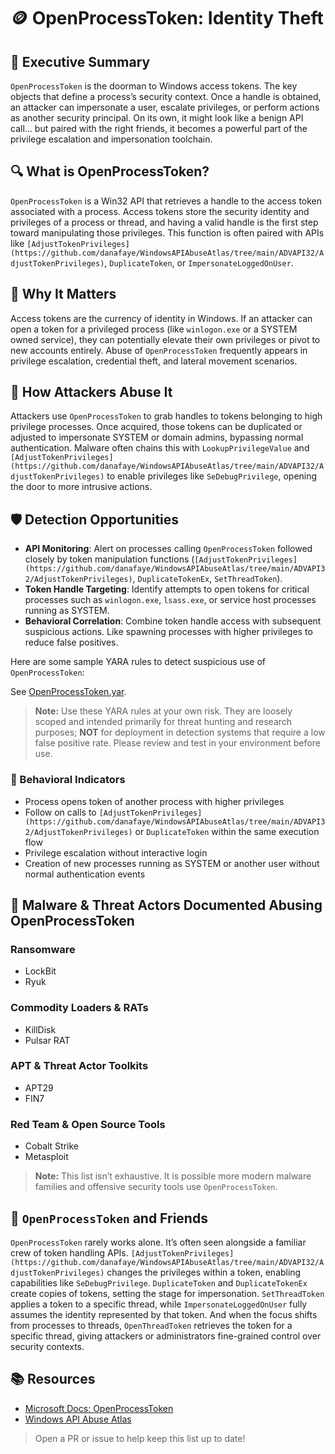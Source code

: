 # 🪙 OpenProcessToken: Identity Theft

## 🚀 Executive Summary
`OpenProcessToken` is the doorman to Windows access tokens. The key objects that define a process’s security context. Once a handle is obtained, an attacker can impersonate a user, escalate privileges, or perform actions as another security principal. On its own, it might look like a benign API call… but paired with the right friends, it becomes a powerful part of the privilege escalation and impersonation toolchain.

## 🔍 What is OpenProcessToken?
`OpenProcessToken` is a Win32 API that retrieves a handle to the access token associated with a process. Access tokens store the security identity and privileges of a process or thread, and having a valid handle is the first step toward manipulating those privileges. This function is often paired with APIs like `[AdjustTokenPrivileges](https://github.com/danafaye/WindowsAPIAbuseAtlas/tree/main/ADVAPI32/AdjustTokenPrivileges)`, `DuplicateToken`, or `ImpersonateLoggedOnUser`.

## 🚩 Why It Matters
Access tokens are the currency of identity in Windows. If an attacker can open a token for a privileged process (like `winlogon.exe` or a SYSTEM owned service), they can potentially elevate their own privileges or pivot to new accounts entirely. Abuse of `OpenProcessToken` frequently appears in privilege escalation, credential theft, and lateral movement scenarios.

## 🧬 How Attackers Abuse It
Attackers use `OpenProcessToken` to grab handles to tokens belonging to high privilege processes. Once acquired, those tokens can be duplicated or adjusted to impersonate SYSTEM or domain admins, bypassing normal authentication. Malware often chains this with `LookupPrivilegeValue` and `[AdjustTokenPrivileges](https://github.com/danafaye/WindowsAPIAbuseAtlas/tree/main/ADVAPI32/AdjustTokenPrivileges)` to enable privileges like `SeDebugPrivilege`, opening the door to more intrusive actions.

## 🛡️ Detection Opportunities
 - **API Monitoring**: Alert on processes calling `OpenProcessToken` followed closely by token manipulation functions (`[AdjustTokenPrivileges](https://github.com/danafaye/WindowsAPIAbuseAtlas/tree/main/ADVAPI32/AdjustTokenPrivileges)`, `DuplicateTokenEx`, `SetThreadToken`).
 - **Token Handle Targeting**: Identify attempts to open tokens for critical processes such as `winlogon.exe`, `lsass.exe`, or service host processes running as SYSTEM.
 - **Behavioral Correlation**: Combine token handle access with subsequent suspicious actions. Like spawning processes with higher privileges to reduce false positives.

Here are some sample YARA rules to detect suspicious use of `OpenProcessToken`:

See [OpenProcessToken.yar](./OpenProcessToken.yar).

> **Note:** Use these YARA rules at your own risk. They are loosely scoped and intended primarily for threat hunting and research purposes; **NOT** for deployment in detection systems that require a low false positive rate. Please review and test in your environment before use.

### 🐾 Behavioral Indicators
 - Process opens token of another process with higher privileges
 - Follow on calls to `[AdjustTokenPrivileges](https://github.com/danafaye/WindowsAPIAbuseAtlas/tree/main/ADVAPI32/AdjustTokenPrivileges)` or `DuplicateToken` within the same execution flow
 - Privilege escalation without interactive login
 - Creation of new processes running as SYSTEM or another user without normal authentication events

## 🦠 Malware & Threat Actors Documented Abusing OpenProcessToken

### **Ransomware**
 - LockBit
 - Ryuk

### **Commodity Loaders & RATs**
 - KillDisk
 - Pulsar RAT

### **APT & Threat Actor Toolkits**
 - APT29
 - FIN7

### **Red Team & Open Source Tools**
 - Cobalt Strike
 - Metasploit

> **Note:** This list isn’t exhaustive. It is possible more modern malware families and offensive security tools use `OpenProcessToken`.

## 🧵 `OpenProcessToken` and Friends
`OpenProcessToken` rarely works alone. It’s often seen alongside a familiar crew of token handling APIs. `[AdjustTokenPrivileges](https://github.com/danafaye/WindowsAPIAbuseAtlas/tree/main/ADVAPI32/AdjustTokenPrivileges)` changes the privileges within a token, enabling capabilities like `SeDebugPrivilege`. `DuplicateToken` and `DuplicateTokenEx` create copies of tokens, setting the stage for impersonation. `SetThreadToken` applies a token to a specific thread, while `ImpersonateLoggedOnUser` fully assumes the identity represented by that token. And when the focus shifts from processes to threads, `OpenThreadToken` retrieves the token for a specific thread, giving attackers or administrators fine-grained control over security contexts.

## 📚 Resources
- [Microsoft Docs: OpenProcessToken](https://learn.microsoft.com/en-us/windows/win32/api/processthreadsapi/nf-processthreadsapi-openprocesstoken)
- [Windows API Abuse Atlas](https://github.com/danafaye/WindowsAPIAbuseAtlas)

> Open a PR or issue to help keep this list up to date!